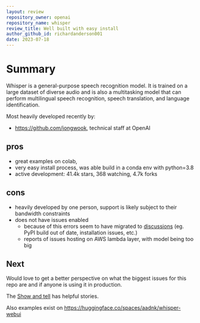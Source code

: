 ```yaml
---
layout: review
repository_owner: openai
repository_name: whisper
review_title: Well built with easy install
author_github_id: richardanderson001
date: 2023-07-18
---
```

# Summary
Whisper is a general-purpose speech recognition model. It is trained on a large dataset of diverse audio and is also a multitasking model that can perform multilingual speech recognition, speech translation, and language identification.

Most heavily developed recently by:
- https://github.com/jongwook, technical staff at OpenAI


## pros

- great examples on colab, 
- very easy install process, was able build in a conda env with python=3.8
- active development: 41.4k stars, 368 watching, 4.7k forks

## cons
- heavily developed by one person, support is likely subject to their bandwidth constraints
- does not have issues enabled
  - because of this errors seem to have migrated to [discussions](https://github.com/openai/whisper/discussions/categories/general) (eg. PyPI build out of date, installation issues, etc.)
  - reports of issues hosting on AWS lambda layer, with model being too big

## Next
Would love to get a better perspective on what the biggest issues for this repo are and if anyone is using it in production.

The [Show and tell](https://github.com/openai/whisper/discussions/categories/show-and-tell) has helpful stories.

Also examples exist on https://huggingface.co/spaces/aadnk/whisper-webui

